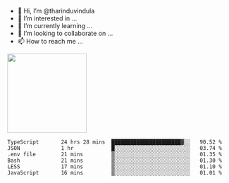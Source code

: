 - 👋 Hi, I’m @tharinduvindula
- 👀 I’m interested in ...
- 🌱 I’m currently learning ...
- 💞️ I’m looking to collaborate on ...
- 📫 How to reach me ...

<!---
tharinduvindula/tharinduvindula is a ✨ special ✨ repository because its `README.md` (this file) appears on your GitHub profile.
You can click the Preview link to take a look at your changes.
--->

<img height="180em" src="https://github-readme-stats.vercel.app/api?username=tharinduvindula&show_icons=true&hide_border=false&&count_private=true&include_all_commits=true" />


<!--START_SECTION:waka-->

```text
TypeScript       24 hrs 28 mins  ██████████████████████▓░░   90.52 %
JSON             1 hr            █░░░░░░░░░░░░░░░░░░░░░░░░   03.74 %
.env file        21 mins         ▒░░░░░░░░░░░░░░░░░░░░░░░░   01.35 %
Bash             21 mins         ▒░░░░░░░░░░░░░░░░░░░░░░░░   01.30 %
LESS             17 mins         ▒░░░░░░░░░░░░░░░░░░░░░░░░   01.10 %
JavaScript       16 mins         ▒░░░░░░░░░░░░░░░░░░░░░░░░   01.01 %
```

<!--END_SECTION:waka-->
